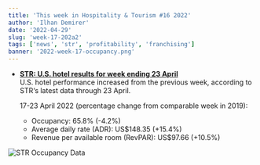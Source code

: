 ```yaml
---
title: 'This week in Hospitality & Tourism #16 2022'
author: 'Ilhan Demirer'
date: '2022-04-29'
slug: 'week-17-202a2'
tags: ['news', 'str', 'profitability', 'franchising']
banner: '2022-week-17-occupancy.png'
---
```


- **[STR: U.S. hotel results for week ending 23 April](https://str.com/press-release/str-us-hotel-results-week-ending-16-april)**  
  U.S. hotel performance increased from the previous week, according to STR‘s latest data through 23 April.
  
  17-23 April 2022 (percentage change from comparable week in 2019):

  - Occupancy: 65.8% (-4.2%)
  - Average daily rate (ADR): US$148.35 (+15.4%)
  - Revenue per available room (RevPAR): US$97.66 (+10.5%)

![STR Occupancy Data](/images/blogimages/2022-week-17-occupancy.png)
